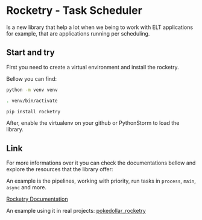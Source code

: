 # Rocketry - Task Scheduler

Is a new library that help a lot when we being to work with ELT applications for example, that are applications running per scheduling.

## Start and try

First you need to create a virtual environment and install the rocketry.

Bellow you can find:

```bash
python -m venv venv

. venv/bin/activate

pip install rocketry

```

After, enable the virtualenv on your github or PythonStorm to load the library.

## Link

For more informations over it you can check the documentations bellow and explore the resources that the library offer:

An example is the pipelines, working with priority, run tasks in `process`, `main`, `async` and more.

[Rocketry Documentation](https://rocketry.readthedocs.io/en/stable/)

An example using it in real projects:
[pokedollar_rocketry](https://github.com/Antonio-Gabriel/pokedollar_pipeline_rocketry)